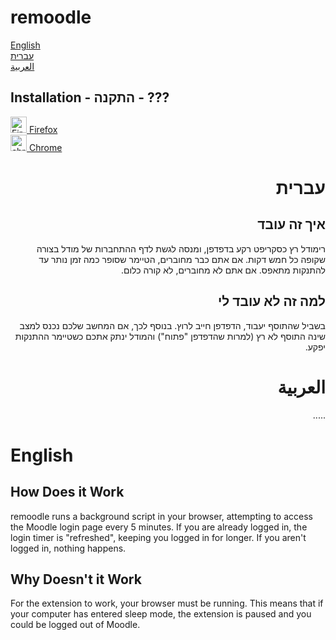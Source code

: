 # remoodle
[English](#english)  
[עברית](#עברית)  
[العربية](#العربية)  

## Installation - התקנה - ???
[<img src="https://upload.wikimedia.org/wikipedia/commons/a/a0/Firefox_logo%2C_2019.svg" alt="Firefox icon" width="26"/> Firefox](https://mozilla.org)  
[<img src="https://img.icons8.com/fluent/344/chrome.png" alt="chrome icon" width="26"/> Chrome](https://google.com)

<div dir="rtl">

# עברית

## איך זה עובד
רימודל רץ כסקריפט רקע בדפדפן, ומנסה לגשת לדף ההתחברות של מודל בצורה שקופה כל חמש דקות. אם אתם כבר מחוברים, הטיימר שסופר כמה זמן נותר עד להתנקות מתאפס. אם אתם לא מחוברים, לא קורה כלום.

## למה זה לא עובד לי
בשביל שהתוסף יעבוד, הדפדפן חייב לרוץ. בנוסף לכך, אם המחשב שלכם נכנס למצב שינה התוסף לא רץ (למרות שהדפדפן "פתוח") והמודל ינתק אתכם כשטיימר ההתנקות יפקע.

# العربية
.....

</div>

# English

## How Does it Work
remoodle runs a background script in your browser, attempting to access the Moodle login page every 5 minutes. If you are already logged in, the login timer is "refreshed", keeping you logged in for longer.
If you aren't logged in, nothing happens.

## Why Doesn't it Work
For the extension to work, your browser must be running. This means that if your computer has entered sleep mode, the extension is paused and you could be logged out of Moodle.
